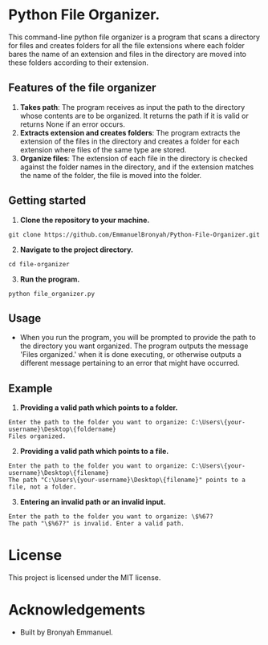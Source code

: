 # Python File Organizer.
This command-line python file organizer is a program that
scans a directory for files and creates folders for all
the file extensions where each folder bares the name 
of an extension and files in the directory are moved into
these folders according to their extension.

## Features of the file organizer
1. **Takes path**: The program receives as input the path to
the directory whose contents are to be organized. It returns
the path if it is valid or returns None if an error occurs. 
2. **Extracts extension and creates folders**: The program 
extracts the extension of the files in the directory and 
creates a folder for each extension where files of the 
same type are stored.
3. **Organize files**: The extension of each file in the 
directory is checked against the folder names in the directory,
and if the extension matches the name of the folder, the
file is moved into the folder.

## Getting started
1. **Clone the repository to your machine.**
```shell
git clone https://github.com/EmmanuelBronyah/Python-File-Organizer.git
```
2. **Navigate to the project directory.**
```shell
cd file-organizer
```
3. **Run the program.**
```shell
python file_organizer.py
```

## Usage
* When you run the program, you will be prompted to provide
the path to the directory you want organized. The program
outputs the message 'Files organized.' when it is done 
executing, or otherwise outputs a different message 
pertaining to an error that might have occurred.

## Example
1. **Providing a valid path which points to a folder.**
```shell
Enter the path to the folder you want to organize: C:\Users\{your-username}\Desktop\{foldername}
Files organized.
```
2. **Providing a valid path which points to a file.**
```shell
Enter the path to the folder you want to organize: C:\Users\{your-username}\Desktop\{filename}
The path "C:\Users\{your-username}\Desktop\{filename}" points to a file, not a folder.
```
3. **Entering an invalid path or an invalid input.**
```shell
Enter the path to the folder you want to organize: \$%67?
The path "\$%67?" is invalid. Enter a valid path.
```

# License
This project is licensed under the MIT license.

# Acknowledgements
* Built by Bronyah Emmanuel.